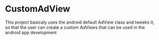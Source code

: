 CustomAdView
============
This project basicaly uses the  android default AdView class and tweeks it,
so that the user can create a custom AdViews that can be used in the android app development
